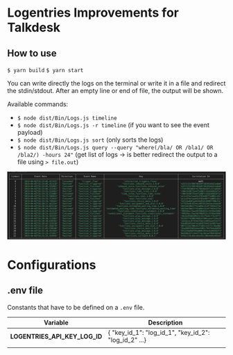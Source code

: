 # Logentries Improvements for Talkdesk


## How to use

`$ yarn build`
`$ yarn start`

You can write directly the logs on the terminal or write it in a file and redirect the stdin/stdout. After an empty line or end of file, the output will be shown.

Available commands:

- `$ node dist/Bin/Logs.js timeline`
- `$ node dist/Bin/Logs.js -r timeline` (if you want to see the event payload)
- `$ node dist/Bin/Logs.js sort` (only sorts the logs)
- `$ node dist/Bin/Logs.js query --query "where(/bla/ OR /bla1/ OR /bla2/) -hours 24"` (get list of logs -> is better redirect the output to a file using `> file.out`)

![Logs](docs/imgs/logs.png)

# Configurations

## .env file

Constants that have to be defined on a `.env` file.

| Variable                                      | Description                                                                      |
| --------------------------------------------- | -------------------------------------------------------------------------------- |
| **LOGENTRIES_API_KEY_LOG_ID**                 | { "key_id_1": "log_id_1", "key_id_2": "log_id_2" ...}                            |
|                                               |                                                                                   |
